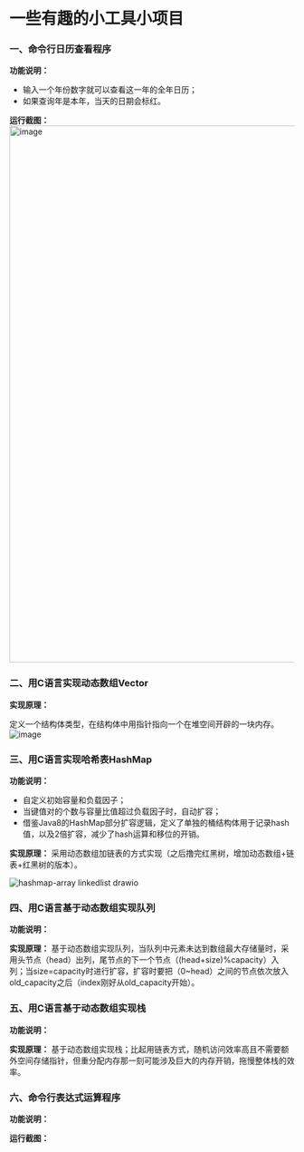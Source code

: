 # 一些有趣的小工具小项目

### 一、命令行日历查看程序
**功能说明：** 
- 输入一个年份数字就可以查看这一年的全年日历；
- 如果查询年是本年，当天的日期会标红。

**运行截图：**
<img width="948" alt="image" src="https://github.com/chuzilaolin/FunBOX/assets/82101835/a2e6c90b-00a6-4320-aa21-4d7db6d3c25f">

### 二、用C语言实现动态数组Vector
**实现原理：**

定义一个结构体类型，在结构体中用指针指向一个在堆空间开辟的一块内存。
![image](https://github.com/chuzilaolin/FunBOX/assets/82101835/dc5e3430-5805-4d09-920f-c9a7ca6733fd)

### 三、用C语言实现哈希表HashMap
**功能说明：**
- 自定义初始容量和负载因子；
- 当键值对的个数与容量比值超过负载因子时，自动扩容；
- 借鉴Java8的HashMap部分扩容逻辑，定义了单独的桶结构体用于记录hash值，以及2倍扩容，减少了hash运算和移位的开销。

**实现原理：**
采用动态数组加链表的方式实现（之后撸完红黑树，增加动态数组+链表+红黑树的版本）。

![hashmap-array linkedlist drawio](https://github.com/chuzilaolin/FunBOX/assets/82101835/14fa9df7-9469-497b-8859-c73a6e8de5d8)

### 四、用C语言基于动态数组实现队列
**功能说明：**

**实现原理：**
基于动态数组实现队列，当队列中元素未达到数组最大存储量时，采用头节点（head）出列，尾节点的下一个节点（(head+size)%capacity）入列；当size=capacity时进行扩容，扩容时要把（0~head）之间的节点依次放入old_capacity之后（index刚好从old_capacity开始）。


### 五、用C语言基于动态数组实现栈
**功能说明：**

**实现原理：**
基于动态数组实现栈；比起用链表方式，随机访问效率高且不需要额外空间存储指针，但重分配内存那一刻可能涉及巨大的内存开销，拖慢整体栈的效率。

### 六、命令行表达式运算程序
**功能说明：**

**运行截图：**
